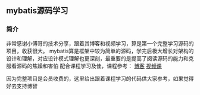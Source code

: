 ## mybatis源码学习

### 简介
非常感谢小傅哥的技术分享，跟着其博客和视频学习，算是第一个完整学习源码的项目，收获很大。
mybatis算是框架中较为简单的源码，学完后极大增长对架构的设计和理解，对应设计模式理解也更深刻，最重要的是提高了阅读源码的能力和克服看源码的焦躁和害怕
配合课程学习及佳，课程参考：
[博客](https://bugstack.cn/md/zsxq/source-code/develop-mybatis.html)
[视频课](https://www.bilibili.com/video/BV18B4y1X7iP/?spm_id_from=333.999.0.0&vd_source=75be889109b23b82efda9952a485936b)

因为完整项目是会员收费的，这里给出跟着课程学习的代码供大家参考，如果觉得好去支持博智



